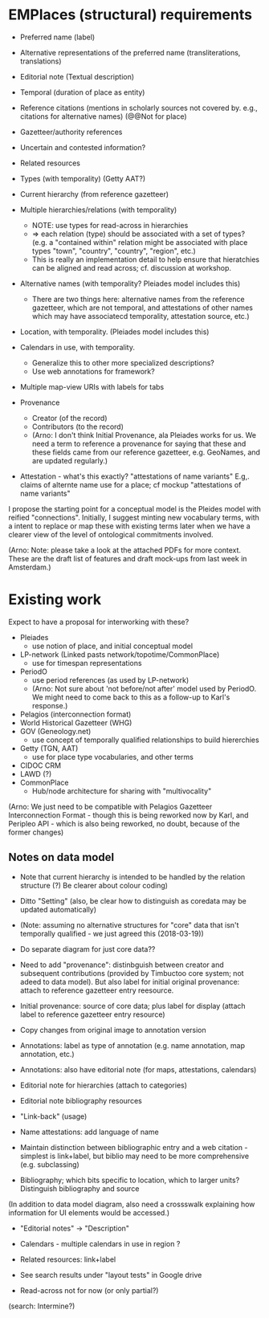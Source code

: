 # EMPlaces (structural) requirements

- Preferred name (label)
- Alternative representations of the preferred name (transliterations, translations)
- Editorial note (Textual description)
- Temporal (duration of place as entity)
- Reference citations (mentions in scholarly sources not covered by. e.g., citations for alternative names) (@@Not for place)
- Gazetteer/authority references
- Uncertain and contested information?
- Related resources

- Types (with temporality) (Getty AAT?)
- Current hierarchy (from reference gazetteer)
- Multiple hierarchies/relations (with temporality)
    - NOTE: use types for read-across in hierarchies
    - => each relation (type) should be associated with a set of types?  (e.g. a "contained within" relation might be associated with place types "town", "country", "country", "region", etc.)
    - This is really an implementation detail to help ensure that hieratchies can be aligned and read across; cf. discussion at workshop.
- Alternative names (with temporality?  Pleiades model includes this)
    - There are two things here: alternative names from the reference gazetteer, which are not temporal, and attestations of other names which may have associatecd temporality, attestation source, etc.)
- Location, with temporality.  (Pleiades model includes this)
- Calendars in use, with temporality.
    - Generalize this to other more specialized descriptions?
    - Use web annotations for framework?
- Multiple map-view URIs with labels for tabs

- Provenance
    - Creator (of the record)
    - Contributors (to the record)
    - (Arno: I don't think Initial Provenance, ala Pleiades works for us. We need a term to reference a provenance for saying that these and these fields came from our reference gazetteer, e.g. GeoNames, and are updated regularly.)
- Attestation - what's this exactly?   "attestations of name variants"   E.g,. claims of alternte name use for a place; cf mockup "attestations of name variants"

I propose the starting point for a conceptual model is the Pleides model with reified "connections".  Initially, I suggest minting new vocabulary terms, with a intent to replace or map these with existing terms later when we have a clearer view of the level of ontological commitments involved.

(Arno: Note: please take a look at the attached PDFs for more context. These are the draft list of features and draft mock-ups from last week in Amsterdam.)


# Existing work

Expect to have a proposal for interworking with these?

- Pleiades
    - use notion of place, and initial conceptual model
- LP-network (Linked pasts network/topotime/CommonPlace)
    - use for timespan representations
- PeriodO
    - use period references (as used by LP-network)
    - (Arno: Not sure about 'not before/not after' model used by PeriodO. We might need to come back to this as a follow-up to Karl's response.)
- Pelagios (interconnection format)
- World Historical Gazetteer (WHG)
- GOV (Geneology.net)
    - use concept of temporally qualified relationships to build hiererchies
- Getty (TGN, AAT)
    - use for place type vocabularies, and other terms
- CIDOC CRM
- LAWD (?)
- CommonPlace
    - Hub/node architecture for sharing with "multivocality"

(Arno: We just need to be compatible with Pelagios Gazetteer Interconnection Format - though this is being reworked now by Karl, and Peripleo API - which is also being reworked, no doubt, because of the former changes)



## Notes on data model

- Note that current hierarchy is intended to be handled by the relation structure (?)  Be clearer about colour coding)
- Ditto "Setting" (also, be clear how to distinguish as coredata may be updated automatically)
- (Note: assuming no alternative structures for "core" data that isn't temporally qualified - we just agreed this (2018-03-19))
- Do separate diagram for just core data??
- Need to add "provenance": distinbguish between creator and subsequent contributions (provided by Timbuctoo core system; not adeed to data model).  But also label for initial original provenance: attach to reference gazetteer entry reesource.
- Initial provenance: source of core data; plus label for display (attach label to reference gazetteer entry resource)
- Copy changes from original image to annotation version

- Annotations: label as type of annotation (e.g. name annotation, map annotation, etc.)
- Annotations: also have editorial note (for maps, attestations, calendars)
- Editorial note for hierarchies (attach to categories)
- Editorial note bibliography resources
- "Link-back" (usage)

- Name attestations: add language of name

- Maintain distinction between bibliographic entry and a web citation - simplest is link+label, but biblio may need to be more comprehensive (e.g. subclassing)

- Bibliography; which bits specific to location, which to larger units?  Distinguish bibliography and source

(In addition to data model diagram, also need a crossswalk explaining how information for UI elements would be accessed.)

- "Editorial notes" -> "Description"

- Calendars - multiple calendars in use in region ?  

- Related resources: link+label

- See search results under "layout tests" in Google drive

- Read-across not for now (or only partial?)

(search: Intermine?)

